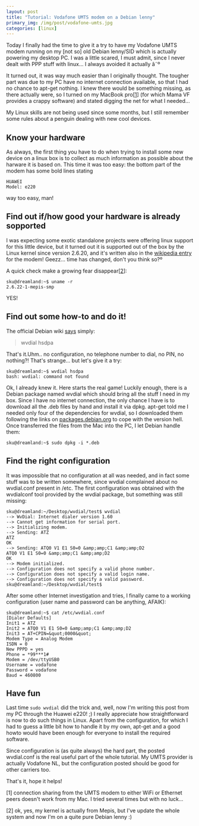 ```yaml
---
layout: post
title: "Tutorial: Vodafone UMTS modem on a Debian lenny"
primary_img: /img/post/vodafone-umts.jpg
categories: [linux]
---
```


Today I finally had the time to give it a try to have my Vodafone UMTS modem running on my [not so] old Debian lenny/SID which is actually powering my desktop  PC.
I was a little scared, I must admit, since I never dealt with PPP stuff with linux... I always avoided it actually â˜º

It turned out, it was way much easier than I originally thought. The tougher part was due to my PC have no internet connection available, so that I had no chance to apt-get nothing. I knew there would be something missing, as there actually were, so I turned on my MacBook pro[<a href="#note-2">1</a>] (for which Mama VF provides a crappy software) and stated digging the net for what I needed...

My Linux skills are not being used since some months, but I still remember some rules about a penguin dealing with new cool devices.

Know your hardware
------------------

As always, the first thing you have to do when trying to install some new device on a linux box is to collect as much information as possible about the harware it is based on. This time it was  too easy: the bottom part of the modem has some bold lines stating

    HUAWEI
    Model: e220

way too easy, man!

Find out if/how good your hardware is already sopported
-------------------------------------------------------

I was expecting some exotic standalone projects were offering linux support for this little device, but it turned out it is supported out of the box by the Linux kernel since version 2.6.20, and it's written also in the <a title="Huawei e220 on wikipedia" href="http://en.wikipedia.org/wiki/Vodafone_Mobile_Connect_USB_Modem">wikipedia entry</a> for the modem! Geezz... time has changed, don't you think so?º

A quick check make a growing fear disappear[<a href="#note-2">2</a>]:

    sku@dreamland:~$ uname -r
    2.6.22-1-mepis-smp

YES!

Find out some how-to and do it!
-------------------------------

The official Debian wiki <a href="http://wiki.debian.org/Huawei/E220">says</a> simply:
<blockquote>wvdial hsdpa</blockquote>
That's it.Uhm.. no configuration, no telephone number to dial, no PIN, no nothing?! That's strange... but let's give it a try:

    sku@dreamland:~$ wvdial hsdpa
    bash: wvdial: command not found

Ok, I already knew it. Here starts the real game! Luckily enough, there is a Debian package named wvdial which should bring all the stuff I need in my box. Since I have no internet connection, the only chance I have is to download all the .deb files by hand and install it via dpkg. apt-get told me I needed only four of the dependencies for wvdial, so I downloaded them following the links on <a href="http://packages.debian.org/lenny/wvdial">packages.debian.org</a> to cope with the version hell. Once transferred the files from the Mac into the PC, I let Debian handle them:

    sku@dreamland:~$ sudo dpkg -i *.deb

Find the right configuration
----------------------------

It was impossible that no configuration at all was needed, and in fact some stuff was to be written somewhere, since wvdial complained about no wvdial.conf present in /etc. The first configuration was obtained with the wvdialconf tool provided by the wvdial package, but something was still missing:

    sku@dreamland:~/Desktop/wvdial/test$ wvdial
    --> WvDial: Internet dialer version 1.60
    --> Cannot get information for serial port.
    --> Initializing modem.
    --> Sending: ATZ
    ATZ
    OK
    --> Sending: ATQ0 V1 E1 S0=0 &amp;amp;C1 &amp;amp;D2
    ATQ0 V1 E1 S0=0 &amp;amp;C1 &amp;amp;D2
    OK
    --> Modem initialized.
    --> Configuration does not specify a valid phone number.
    --> Configuration does not specify a valid login name.
    --> Configuration does not specify a valid password.
    sku@dreamland:~/Desktop/wvdial/test$

After some other Internet investigation and tries, I finally came to a working configuration (user name and password can be anything, AFAIK):

    sku@dreamland:~$ cat /etc/wvdial.conf
    [Dialer Defaults]
    Init1 = ATZ
    Init2 = ATQ0 V1 E1 S0=0 &amp;amp;C1 &amp;amp;D2
    Init3 = AT+CPIN=&quot;0000&quot;
    Modem Type = Analog Modem
    ISDN = 0
    New PPPD = yes
    Phone = *99***1#
    Modem = /dev/ttyUSB0
    Username = vodafone
    Password = vodafone
    Baud = 460800

Have fun
--------

Last time `sudo wvdial` did the trick and, well, now I'm writing this post from my PC through the Huawei e220! ;)
I really appreciate how straightforward is now to do such things in Linux. Apart from the configuration, for which I had to guess a little bit how to handle it by my own, apt-get and a good howto would have been enough for everyone to install the required software.

Since configuration is (as quite always) the hard part, the posted wvdial.conf is the real useful part of the whole tutorial. My UMTS provider is actually Vodafone NL, but the configuration posted should be good for other carriers too.

That's it, hope it helps!

<a name="note-1">[1]</a> connection sharing from the UMTS modem to either WiFi or Ethernet peers doesn't work  from my Mac. I tried several times but with no luck...

<a name="note-2">[2]</a> ok, yes, my kernel is actually from Mepis, but I've update the whole system and now I'm on a quite pure Debian lenny :)

